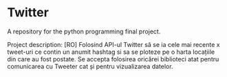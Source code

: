 # Twitter
 A repository for the python programming final project.

 Project description: [RO]
 Folosind API-ul Twitter să se ia cele mai recente x tweet-uri ce contin un anumit hashtag si sa
 se ploteze pe o harta locațiile din care au fost postate.
 Se accepta folosirea oricărei biblioteci atat pentru comunicarea cu Tweeter cat și pentru
 vizualizarea datelor.
